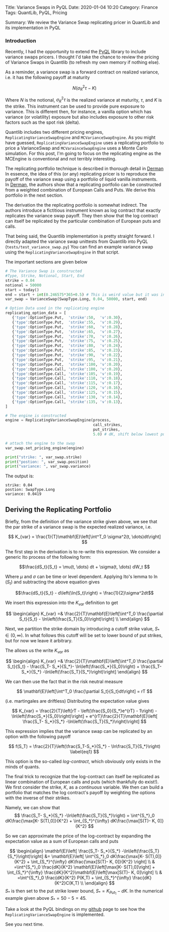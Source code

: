 Title: Variance Swaps in PyQL
Date: 2020-01-04 10:20
Category: Finance
Tags: QuantLib, PyQL, Pricing

Summary: We review the Variance Swap replicating pricer in QuantLib and its implementation in PyQL

### Introduction

Recently, I had the opportunity to extend the [PyQL](https://github.com/enthought/pyql) library to include variance swaps pricers.  I thought I'd take the chance to review the pricing of Variance Swaps in Quantlib (to refresh my own memory if nothing else).

As a reminder, a variance swap is a forward contract on realized variance, i.e.
it has the following payoff at maturity

$$ N(\sigma_R^2{\tau} - K) $$

Where $N$ is the notional, $\sigma_R^2{\tau}$ is the realized variance at maturity,
$\tau$, and $K$ is the strike. This instrument can be used to provide pure exposure to variance.  This is different then, for instance, a vanilla option which has variance (or volatility) exposure but also includes exposure to other risk factors such as the spot risk (delta).  

Quantlib includes two different pricing engines, ``ReplicatingVarianceSwapEngine``
and ``MCVarianceSwapEngine``.  As you might have guessed, ``ReplicatingVarianceSwapEngine``
uses a replicating portfolio to price a VarianceSwap and ``MCVarainceSwapEngine``
uses a Monte Carlo simulation. For this post, I'm going to focus on the
replicating engine as the MCEngine is conventional and not terribly interesting.

The replicating portfolio technique is described in thorough detail in [Derman](https://www.semanticscholar.org/paper/More-than-You-ever-Wanted-to-Know-about-Volatility-Demeterfi-Derman/3d9cfbe5ff32fd805f79c85b1e48fa9ac84e9128) In essence, the idea of this (or any) replicating pricer is to reproduce the payoff of the variance swap using a portfolio of liquid vanilla instruments.  
In [Derman](https://www.semanticscholar.org/paper/More-than-You-ever-Wanted-to-Know-about-Volatility-Demeterfi-Derman/3d9cfbe5ff32fd805f79c85b1e48fa9ac84e9128), the authors show that a replicating portfolio can be constructed from a weighted combination of European Calls and Puts.  We derive this
portfolio in the next section.

The derivation the the replicating portfolio is somewhat indirect.  The authors
introduce a fictitious instrument known as log contract that exactly replicates the variance swap payoff.  They then show that the log contract can itself be replicated by the particular combination of European puts and calls.  

That being said, the Quantlib implementation is pretty straight forward.
I directly adapted the variance swap unittests from Quantlib into PyQL
(``tests/test_variance_swap.py``)  You can find an example variance swap using
the ``ReplicatingVarianceSwapEngine`` in that script.

The important sections are given below

```python
# The Variance Swap is constructed
#Type, Strike, Notional, Start, End
strike = 0.04
notional = 50000
start = today()
end = start + int(0.246575*365+0.5) # This is weird value but it was in the Quantlib unittest
var_swap = VarianceSwap(SwapType.Long, 0.04, 50000, start, end)

# Option Data used in the replicating engine
replicating_option_data = [
   {'type':OptionType.Put,  'strike':50,  'v':0.30},
   {'type':OptionType.Put,  'strike':55,  'v':0.29},
   {'type':OptionType.Put,  'strike':60,  'v':0.28},
   {'type':OptionType.Put,  'strike':65,  'v':0.27},
   {'type':OptionType.Put,  'strike':70,  'v':0.26},
   {'type':OptionType.Put,  'strike':75,  'v':0.25},
   {'type':OptionType.Put,  'strike':80,  'v':0.24},
   {'type':OptionType.Put,  'strike':85,  'v':0.23},
   {'type':OptionType.Put,  'strike':90,  'v':0.22},
   {'type':OptionType.Put,  'strike':95,  'v':0.21},
   {'type':OptionType.Put,  'strike':100, 'v':0.20},
   {'type':OptionType.Call, 'strike':100, 'v':0.20},
   {'type':OptionType.Call, 'strike':105, 'v':0.19},
   {'type':OptionType.Call, 'strike':110, 'v':0.18},
   {'type':OptionType.Call, 'strike':115, 'v':0.17},
   {'type':OptionType.Call, 'strike':120, 'v':0.16},
   {'type':OptionType.Call, 'strike':125, 'v':0.15},
   {'type':OptionType.Call, 'strike':130, 'v':0.14},
   {'type':OptionType.Call, 'strike':135, 'v':0.13},
]

# The engine is constructed
engine = ReplicatingVarianceSwapEngine(process,
                                       call_strikes,
                                       put_strikes,
                                       5.0) # dK, shift below lowest put strike

# attach the engine to the swap
var_swap.set_pricing_engine(engine)

print("strike: ", var_swap.strike)
print("postion: ", var_swap.position)
print("variance: ", var_swap.variance)

```
The output is:
```
strike: 0.04
postion: SwapType.Long
variance: 0.0419
```
## Deriving the Replicating Portfolio

Briefly, from the definition of the variance strike given above, we see that the par strike of a variance swap is the expected realized variance, i.e.

$$ K_{var} = \frac{1}{T}\mathbf{E}\left[\int^T_0 \sigma^2(t, \dots)dt\right] $$

The first step in the derivation is to re-write this expression.  We consider a generic Ito process of the following form:

$$\frac{dS_t}{S_t} = \mu(t, \dots) dt + \sigma(t, \dots) dW_t $$

Where $\mu$ and $\sigma$ can be time or level dependent. Applying Ito's lemma to $\ln(S_t)$ and subtracting the above equation gives

$$\frac{dS_t}{S_t} - d\left(\ln(S_t)\right) = \frac{1}{2}\sigma^2dt$$

We insert this expression into the $K_{var}$ definition to get

$$
\begin{align}
K_{var} =& \frac{2}{T}\mathbf{E}\left[\int^T_0 \frac{\partial S_t}{S_t} - \ln\left(\frac{S_T}{S_0}\right)\right] \\
\end{align}
$$

Next, we partition the strike domain by introducing a cutoff strike value, $S_* \in (0, \infty)$.  In what follows this cutoff will be set to lower bound of put strikes, but for now we leave it arbitrary.

The allows us the write $K_{var}$ as

$$
\begin{align}
K_{var} =& \frac{2}{T}\mathbf{E}\left[\int^T_0 \frac{\partial S_t}{S_t} - \frac{S_T- S_*}{S_*}- \ln\left(\frac{S_*}{S_0}\right) + \frac{S_T- S_*}{S_*} -\ln\left(\frac{S_T}{S_*}\right)\right]
\end{align}
$$

We can then use the fact that in the risk neutral measure

$$
\mathbf{E}\left[\int^T_0 \frac{\partial S_t}{S_t}dt\right] = rT
$$

(i.e. martingales are driftless) Distributing the expectation value gives

$$
K_{var} = \frac{2}{T}\left[rT - \left(\frac{S_0}{S_*}e^{rT} - 1\right) - \ln\left(\frac{S_*}{S_0}\right)\right] + e^{rT}\frac{2}{T}\mathbf{E}\left[ \frac{S_T- S_*}{S_*} -\ln\left(\frac{S_T}{S_*}\right)\right]
$$


This expression implies that the variance swap can be replicated by an option with the following payoff

$$
f(S_T) = \frac{2}{T}\left(\frac{S_T-S_*}{S_*} - \ln\frac{S_T}{S_*}\right) \label{eq1}
$$

This option is the so-called *log-contract*, which obviously only exists in the minds of quants.

The final trick to recognize that the log-contract can itself be replicated as linear combination of European calls and puts (which thankfully do exist!).  We first consider the strike, $K$, as a *continuous* variable.  We then can build a portfolio that matches the log contract's payoff by weighting the options with the inverse of their strikes.

Namely, we can show that
$$
 \frac{S_T- S_*}{S_*} -\ln\left(\frac{S_T}{S_*}\right) = \int^{S_*}_0 dK\frac{\max[K- S(T),0]}{K^2} + \int_{S_*}^{\infty} dK\frac{\max[S(T)- K, 0]}{K^2}
$$


So we can approximate the price of the log-contract by expanding the expectation value
as a sum of European calls and puts

$$
\begin{align}
\mathbf{E}\left[ \frac{S_T- S_*}{S_*} -\ln\left(\frac{S_T}{S_*}\right)\right] &=
\mathbf{E}\left[ \int^{S_*}_0 dK\frac{\max[K- S(T),0]}{K^2} + \int_{S_*}^{\infty} dK\frac{\max[S(T)- K, 0]}{K^2} \right] \\
 & =\int^{S_*}_0 \frac{dK}{K^2} \mathbf{E}\left[\max[K- S(T),0]\right] + \int_{S_*}^{\infty} \frac{dK}{K^2}\mathbf{E}\left[\max[S(T)- K, 0]\right] \\
  & =\int^{S_*}_0 \frac{dK}{K^2} P(K,T) + \int_{S_*}^{\infty} \frac{dK}{K^2}C(K,T) \\
\end{align}
$$
$S_*$ is then set to the put strike lower bound, $S_*  = K_{Put_1} - dK$.  In the numerical example given above $S_*  = 50 - 5 = 45$.

Take a look at the PyQL bindings on my [github](https://github.com/kevingivens/pyql) page to see how the
``ReplicatingVarianceSwapEngine`` is implemented.

See you next time.
